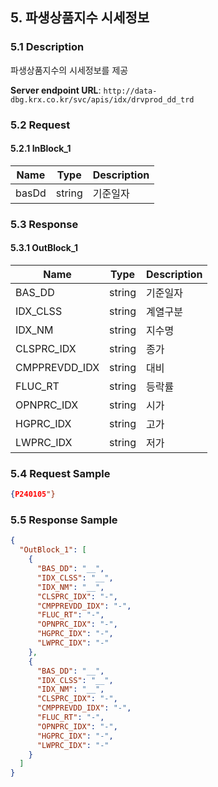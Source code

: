## 5. 파생상품지수 시세정보

### 5.1 Description
파생상품지수의 시세정보를 제공

**Server endpoint URL**: `http://data-dbg.krx.co.kr/svc/apis/idx/drvprod_dd_trd`

### 5.2 Request

#### 5.2.1 InBlock_1
| Name   | Type   | Description |
|--------|--------|-------------|
| basDd  | string | 기준일자    |

### 5.3 Response

#### 5.3.1 OutBlock_1
| Name            | Type   | Description |
|-----------------|--------|-------------|
| BAS_DD          | string | 기준일자    |
| IDX_CLSS        | string | 계열구분    |
| IDX_NM          | string | 지수명      |
| CLSPRC_IDX      | string | 종가        |
| CMPPREVDD_IDX   | string | 대비        |
| FLUC_RT         | string | 등락률      |
| OPNPRC_IDX      | string | 시가        |
| HGPRC_IDX       | string | 고가        |
| LWPRC_IDX       | string | 저가        |

### 5.4 Request Sample
```json
{P240105"}
```

### 5.5 Response Sample
```json
{
  "OutBlock_1": [
    {
      "BAS_DD": "__",
      "IDX_CLSS": "__",
      "IDX_NM": "__",
      "CLSPRC_IDX": "-",
      "CMPPREVDD_IDX": "-",
      "FLUC_RT": "-",
      "OPNPRC_IDX": "-",
      "HGPRC_IDX": "-",
      "LWPRC_IDX": "-"
    },
    {
      "BAS_DD": "__",
      "IDX_CLSS": "__",
      "IDX_NM": "__",
      "CLSPRC_IDX": "-",
      "CMPPREVDD_IDX": "-",
      "FLUC_RT": "-",
      "OPNPRC_IDX": "-",
      "HGPRC_IDX": "-",
      "LWPRC_IDX": "-"
    }
  ]
}
```
